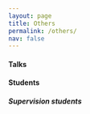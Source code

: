 ```yaml
---
layout: page
title: Others
permalink: /others/
nav: false
---
```


#### Talks

#### Students

##### Supervision students
